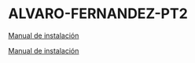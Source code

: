 # ALVARO-FERNANDEZ-PT2

[Manual de instalación](INSTALLATION.md)

[Manual de instalación](CONFIGURATION.md)

